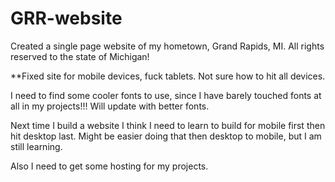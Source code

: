 # GRR-website
Created a single page website of my hometown, Grand Rapids, MI. All rights reserved to the state of Michigan!


**Fixed site for mobile devices, fuck tablets. Not sure how to hit all devices.

I need to find some cooler fonts to use, since I have barely touched fonts at all in my projects!!! Will update with better fonts.

Next time I build a website I think I need to learn to build for mobile first then hit desktop last. Might be easier doing that
then desktop to mobile, but I am still learning.

Also I need to get some hosting for my projects. 
